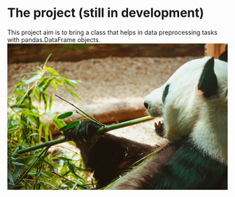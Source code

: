 # The project (still in development)

This project aim is to bring a class that helps in data preprocessing tasks with pandas.DataFrame objects.
![alt text](https://github.com/E-tanok/projects_pictures/blob/master/Bamboos/bamboos.jpg)

